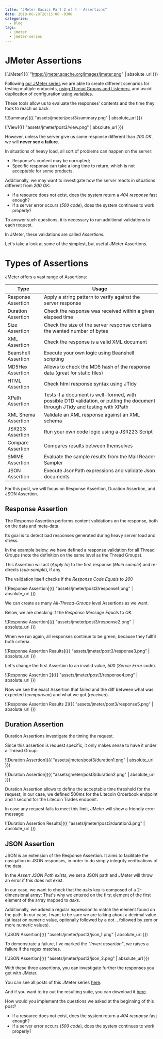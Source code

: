 ```yaml
---
title: "JMeter Basics Part 2 of 4 - Assertions"
date: 2018-06-28T20:15:00 -0300
categories:
  - blog
tags:
  - jmeter
  - jmeter-series
---
```


# JMeter Assertions

![JMeter]({{ "https://jmeter.apache.org/images/jmeter.png" | absolute_url }})

Following [our JMeter series](http://thatsabug.com/tag/jmeter-series.html) we are able to create different scenarios
for testing multiple endpoints, [using Thread Groups and Listeners](http://thatsabug.com/2019/06/06/jmeter_1-jmeter_basics.html),
and avoid duplication of configuration [using variables](http://thatsabug.com/2019/06/21/jmeter_2.html).

These tools allow us to evaluate the responses' contents and the time they took to reach us back.

![Summary]({{ "assets/jmeter/post3/summary.png" | absolute_url }})

![View]({{ "assets/jmeter/post3/view.png" | absolute_url }})

However, unless the server give us some response different than _200 OK_, we will **never see a failure**.

In situations of heavy load, all sort of problems can happen on the server:

- Response's content may be corrupted;
- Specific response can take a long time to return, which is not acceptable for some products.

Additionally, we may want to investigate how the server reacts in situations different from _200 OK_:

- If a resource does not exist, does the system return a _404 response_ fast enough?
- If a server error occurs (_500 code_), does the system continues to work properly?

To answer such questions, it is necessary to run additional validations to each request.

In JMeter, these validations are called _Assertions_.

Let's take a look at some of the simplest, but useful JMeter Assertions.

# Types of Assertions

JMeter offers a vast range of Assertions:

| Type                	| Usage                                                                                                                          	|
|---------------------	|--------------------------------------------------------------------------------------------------------------------------------	|
| Response Assertion  	| Apply a string pattern to verify against the server response                                                                   	|
| Duration Assertion  	| Check the response was received within a given elapsed time                                                                    	|
| Size Assertion      	| Check the size of the server response contains the wanted number of bytes                                                      	|
| XML Assertion       	| Check the response is a valid XML document                                                                                     	|
| Beanshell Assertion 	| Execute your own logic using Beanshell scripting                                                                               	|
| MD5Hex Assertion    	| Allows to check the MD5 hash of the response data (great for static files)                                                     	|
| HTML Assertion      	| Check html response syntax using JTidy                                                                                         	|
| XPath Assertion     	| Tests if a document is well-formed, with possible DTD validation, or putting the document through JTidy and testing with XPath 	|
| XML Shema Assertion 	| Validate an XML response against an XML schema                                                                                 	|
| JSR223 Assertion    	| Run your own code logic using a JSR223 Script                                                                                  	|
| Compare Assertion   	| Compares results between themselves                                                                                            	|
| SMIME Assertion     	| Evaluate the sample results from the Mail Reader Sampler                                                                       	|
| JSON Assertion      	| Execute JsonPath expressions and validate Json documents                                                                       	|
  
For this post, we will focus on Response Assertion, Duration Assertion, and JSON Assertion.

## Response Assertion

The Response Assertion performs content validations on the response, both on the data and meta-data.

Its goal is to detect bad responses generated during heavy server load and stress.

In the example below, we have defined a response validation for all Thread Groups (note the definition on the same level as the Thread Groups).

This Assertion will act (_Apply to_) to the first response (_Main sample_) and re-directs (_sub-sample_), if any.

The validation itself checks if the _Response Code_ _Equals_ to _200_

![Response Assertion]({{ "assets/jmeter/post3/response1.png" | absolute_url }})

We can create as many _All-Thread-Groups_ level Assertions as we want.

Below, we are checking if the _Response Message_ _Equals_ to _OK_.

![Response Assertion]({{ "assets/jmeter/post3/response2.png" | absolute_url }})

When we run again, all responses continue to be green, because they fullfil both criteria.

![Response Assertion Results]({{ "assets/jmeter/post3/response3.png" | absolute_url }})

Let's change the first Assertion to an invalid value, _500_ (_Server Error_ code).

![Response Assertion 2]({{ "assets/jmeter/post3/response4.png" | absolute_url }})

Now we see the exact Assertion that failed and the diff between what was expected (_comparison_) and what we got (_received_).

![Response Assertion Results 2]({{ "assets/jmeter/post3/response5.png" | absolute_url }})

## Duration Assertion

Duration Assertions investigate the timing the request.

Since this assertion is request specific, it only makes sense to have it under a Thread Group:

![Duration Assertion]({{ "assets/jmeter/post3/duration1.png" | absolute_url }})

![Duration Assertion]({{ "assets/jmeter/post3/duration2.png" | absolute_url }})

Duration Assertion allows to define the acceptable time threshold for the request, in our
case, we defined 500ms for the Litecoin Orderbook endpoint and 1 second for the Litecoin Trades endpoint.

In case any request fails to meet this limit, JMeter will show a friendly error message:

![Duration Assertion Results]({{ "assets/jmeter/post3/duration3.png" | absolute_url }})

## JSON Assertion

JSON is an extension of the Response Assertion.
It aims to facilitate the navigation in JSON responses, in order to do simply integrity verifications
of the data.

In the _Assert JSON Path exists_, we set a JSON path and JMeter will throw an error if this does not exist.

In our case, we want to check that the _asks_ key is composed of a 2-dimensional array: That's why we entered on the first element
of the first element of the array mapped to _asks_.

Additionally, we added a regular expression to match the element found on the path. In our case, I want to be sure we are talking about
a decimal value (at least on numeric value, optionally followed by a dot _._, followed by zero or more numeric values).

![JSON Assertion]({{ "assets/jmeter/post3/json_1.png" | absolute_url }})

To demonstrate a failure, I've marked the _"Invert assertion"_, we raises a failure if the regex matches.

![JSON Assertion]({{ "assets/jmeter/post3/json_2.png" | absolute_url }})

With these three assertions, you can investigate further the responses you get with JMeter.

You can see all posts of this JMeter series [here](http://thatsabug.com/tag/jmeter-series.html).

And if you want to try out the resulting suite, you can download it [here](https://raw.githubusercontent.com/JoaoGFarias/JoaoGFarias.github.io/master/assets/jmeter/post3/jmeter_test1.jmx).

How would you implement the questions we asked at the beginning of this post?

- If a resource does not exist, does the system return a _404 response_ fast enough?
- If a server error occurs (_500 code_), does the system continues to work properly?
